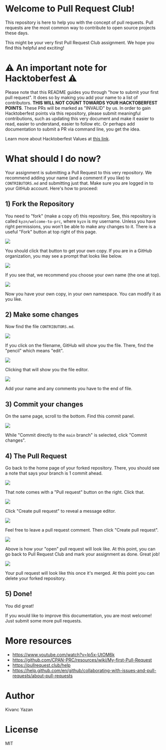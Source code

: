 # Welcome to Pull Request Club!

This repository is here to help you with the concept of pull requests. Pull requests are the most common way to contribute to open source projects these days.

This might be your very first Pull Request Club assignment. We hope you find this helpful and exciting!

# ⚠️ An important note for Hacktoberfest ⚠️

Please note that this README guides you through "how to submit your first pull request". It does so by making you add your name to a list of contributors. **THIS WILL NOT COUNT TOWARDS YOUR HACKTOBERFEST POINTS**. These PRs will be marked as "INVALID" by us. In order to gain Hacktoberfest points via this repository, please submit meaningful contributions, such as updating this very document and make it easier to read, easier to understand, easier to follow etc. Or perhaps add documentation to submit a PR via command line, you get the idea.

Learn more about Hacktoberfest Values at [this link](https://hacktoberfest.digitalocean.com/resources).

# What should I do now?

Your assignment is submitting a Pull Request to this very repository. We recommend adding your name (and a comment if you like) to `CONTRIBUTORS.md` and submitting just that. Make sure you are logged in to your GitHub account. Here's how to proceed:

## 1) Fork the Repository

You need to "fork" (make a copy of) this repository. See, this repository is called `kyzn/welcome-to-prc`, where `kyzn` is my username. Unless you have right permissions, you won't be able to make any changes to it. There is a useful "Fork" button at top right of this page.

![](/images/01-fork.png)

You should click that button to get your own copy. If you are in a GitHub organization, you may see a prompt that looks like below.

![](/images/02-fork-select.png)

If you see that, we recommend you choose your own name (the one at top).

![](/images/03-forked.png)

Now you have your own copy, in your own namespace. You can modify it as you like.

## 2) Make some changes

Now find the file `CONTRIBUTORS.md`.

![](/images/04-contributors.png)

If you click on the filename, GitHub will show you the file. There, find the "pencil" which means "edit".

![](/images/05-edit.png)

Clicking that will show you the file editor. 

![](/images/06-edited.png)

Add your name and any comments you have to the end of file.

## 3) Commit your changes

On the same page, scroll to the bottom. Find this commit panel.

![](/images/07-commit.png)

While "Commit directly to the `main` branch" is selected, click "Commit changes".

## 4) The Pull Request

Go back to the home page of your forked repository. There, you should see a note that says your branch is 1 commit ahead.

![](/images/08-committed.png)

That note comes with a "Pull request" button on the right. Click that.

![](/images/09-pr.png)

Click "Create pull request" to reveal a message editor.

![](/images/10-pr-message.png)

Feel free to leave a pull request comment. Then click "Create pull request".

![](/images/11-pr-open.png)

Above is how your "open" pull request will look like. At this point, you can go back to Pull Request Club and mark your assignment as done. Great job!

![](/images/12-pr-merged.png)

Your pull request will look like this once it's merged. At this point you can delete your forked repository.

## 5) Done!

You did great!

If you would like to improve this documentation, you are most welcome! Just submit some more pull requests.

# More resources

- https://www.youtube.com/watch?v=Ip5x-UtOM6k
- https://github.com/CPAN-PRC/resources/wiki/My-first-Pull-Request
- https://pullrequest.club/help
- https://help.github.com/en/github/collaborating-with-issues-and-pull-requests/about-pull-requests

# Author

Kivanc Yazan

# License

MIT
